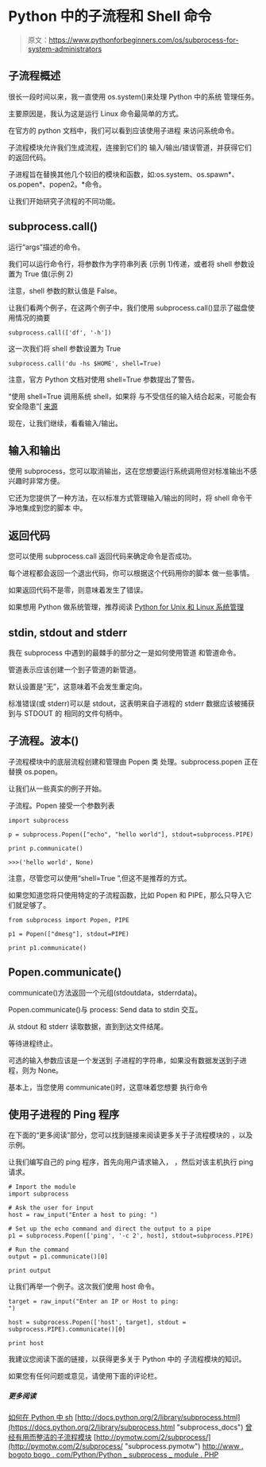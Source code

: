 # Python 中的子流程和 Shell 命令

> 原文：<https://www.pythonforbeginners.com/os/subprocess-for-system-administrators>

## 子流程概述

很长一段时间以来，我一直使用 os.system()来处理 Python 中的系统
管理任务。

主要原因是，我认为这是运行 Linux 命令最简单的方式。

在官方的 python 文档中，我们可以看到应该使用子进程
来访问系统命令。

子流程模块允许我们生成流程，连接到它们的
输入/输出/错误管道，并获得它们的返回代码。

子进程旨在替换其他几个较旧的模块和函数，如:os.system、os.spawn*、os.popen*、popen2。*命令。

让我们开始研究子流程的不同功能。

## subprocess.call()

运行“args”描述的命令。

我们可以运行命令行，将参数作为字符串列表
(示例 1)传递，或者将 shell 参数设置为 True 值(示例 2)

注意，shell 参数的默认值是 False。

让我们看两个例子，在这两个例子中，我们使用
subprocess.call()显示了磁盘使用情况的摘要

```
subprocess.call(['df', '-h']) 
```

这一次我们将 shell 参数设置为 True

```
subprocess.call('du -hs $HOME', shell=True) 
```

注意，官方 Python 文档对使用
shell=True 参数提出了警告。

“使用 shell=True 调用系统 shell，如果将
与不受信任的输入结合起来，可能会有安全隐患”[ [来源](https://docs.python.org/2/library/subprocess.html "subprocess_python")

现在，让我们继续，看看输入/输出。

## 输入和输出

使用 subprocess，您可以取消输出，这在您想要运行系统调用但对标准输出不感兴趣时非常方便。

它还为您提供了一种方法，在以标准方式管理输入/输出的同时，将 shell 命令干净地集成到您的脚本
中。

## 返回代码

您可以使用 subprocess.call 返回代码来确定命令是否成功。

每个进程都会返回一个退出代码，你可以根据这个代码用你的脚本
做一些事情。

如果返回代码不是零，则意味着发生了错误。

如果想用 Python 做系统管理，推荐阅读
[Python for Unix 和 Linux 系统管理](https://amzn.to/3gYVmit "pythonforadmins")

## stdin, stdout and stderr

我在 subprocess 中遇到的最棘手的部分之一是如何使用管道
和管道命令。

管道表示应该创建一个到子管道的新管道。

默认设置是“无”，这意味着不会发生重定向。

标准错误(或 stderr)可以是 stdout，这表明来自子进程的 stderr
数据应该被捕获到与 STDOUT 的
相同的文件句柄中。

## 子流程。波本()

子流程模块中的底层流程创建和管理由 Popen 类
处理。subprocess.popen 正在替换 os.popen。

让我们从一些真实的例子开始。

子流程。Popen 接受一个参数列表

```
import subprocess

p = subprocess.Popen(["echo", "hello world"], stdout=subprocess.PIPE)

print p.communicate()

>>>('hello world', None) 
```

注意，尽管您可以使用“shell=True ”,但这不是推荐的方式。

如果您知道您将只使用特定的子流程函数，比如 Popen 和 PIPE，那么只导入它们就足够了。

```
from subprocess import Popen, PIPE

p1 = Popen(["dmesg"], stdout=PIPE)

print p1.communicate() 
```

## Popen.communicate()

communicate()方法返回一个元组(stdoutdata，stderrdata)。

Popen.communicate()与 process: Send data to stdin 交互。

从 stdout 和 stderr 读取数据，直到到达文件结尾。

等待进程终止。

可选的输入参数应该是一个发送到
子进程的字符串，如果没有数据发送到子进程，则为 None。

基本上，当您使用 communicate()时，这意味着您想要
执行命令

## 使用子进程的 Ping 程序

在下面的“更多阅读”部分，您可以找到链接来阅读更多关于子流程模块的
，以及示例。

让我们编写自己的 ping 程序，首先向用户请求输入，
，然后对该主机执行 ping 请求。

```
# Import the module
import subprocess

# Ask the user for input
host = raw_input("Enter a host to ping: ")	

# Set up the echo command and direct the output to a pipe
p1 = subprocess.Popen(['ping', '-c 2', host], stdout=subprocess.PIPE)

# Run the command
output = p1.communicate()[0]

print output 
```

让我们再举一个例子。这次我们使用 host 命令。

```
target = raw_input("Enter an IP or Host to ping:
")

host = subprocess.Popen(['host', target], stdout = subprocess.PIPE).communicate()[0]

print host 
```

我建议您阅读下面的链接，以获得更多关于 Python 中的
子流程模块的知识。

如果您有任何问题或意见，请使用下面的评论栏。

##### 更多阅读

[如何在 Python 中 sh](https://www.pythonforbeginners.com/modules-in-python/how-to-use-sh-in-python)
[http://docs.python.org/2/library/subprocess.html](https://docs.python.org/2/library/subprocess.html "subprocess_docs")
[曾经有用而整洁的子流程模块](http://sharats.me/the-ever-useful-and-neat-subprocess-module.html "useful_subprocess")
[http://pymotw.com/2/subprocess/](http://pymotw.com/2/subprocess/ "subprocess.pymotw")
[http://www . bogoto bogo . com/Python/Python _ subprocess _ module . PHP](http://www.bogotobogo.com/python/python_subprocess_module.php "bogotobogo.com")
